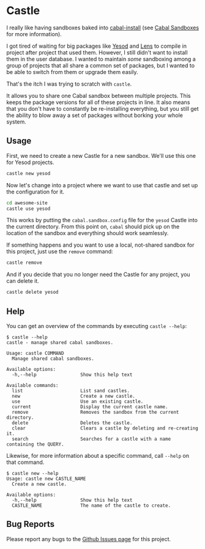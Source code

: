 
# Castle

I really like having sandboxes baked into [cabal-install][cabal] (see [Cabal
Sandboxes][sandboxes] for more information).

I got tired of waiting for big packages like [Yesod][yesod] and [Lens][lens] to
compile in project after project that used them. However, I still didn't want
to install them in the user database. I wanted to maintain *some* sandboxing
among a group of projects that all share a common set of packages, but I wanted
to be able to switch from them or upgrade them easily.

That's the itch I was trying to scratch with `castle`.

It allows you to share one Cabal sandbox between multiple projects. This keeps
the package versions for all of these projects in line. It also means that you
don't have to constantly be re-installing everything, but you still get the
ability to blow away a set of packages without borking your whole system.

## Usage

First, we need to create a new Castle for a new sandbox. We'll use this one for
Yesod projects.

```bash
castle new yesod
```

Now let's change into a project where we want to use that castle and set up the
configuration for it.

```bash
cd awesome-site
castle use yesod
```

This works by putting the `cabal.sandbox.config` file for the `yesod` Castle
into the current directory. From this point on, `cabal` should pick up on the
location of the sandbox and everything should work seamlessly.

If something happens and you want to use a local, not-shared sandbox for this
project, just use the `remove` command:

```bash
castle remove
```

And if you decide that you no longer need the Castle for any project, you can
delete it.

```bash
castle delete yesod
```

## Help

You can get an overview of the commands by executing `castle --help`:

```
$ castle --help
castle - manage shared cabal sandboxes.

Usage: castle COMMAND
  Manage shared cabal sandboxes.

Available options:
  -h,--help                Show this help text

Available commands:
  list                     List sand castles.
  new                      Create a new castle.
  use                      Use an existing castle.
  current                  Display the current castle name.
  remove                   Removes the sandbox from the current directory.
  delete                   Deletes the castle.
  clear                    Clears a castle by deleting and re-creating it.
  search                   Searches for a castle with a name containing the QUERY.
```

Likewise, for more information about a specific command, call `--help` on that
command.

```
$ castle new --help
Usage: castle new CASTLE_NAME
  Create a new castle.

Available options:
  -h,--help                Show this help text
  CASTLE_NAME              The name of the castle to create.
```

## Bug Reports

Please report any bugs to the [Github Issues page][issues] for this project.

[cabal]: http://hackage.haskell.org/package/cabal-install
[issues]: https://github.com/erochest/castle/issues
[lens]: http://hackage.haskell.org/package/lens
[sandboxes]: http://coldwa.st/e/blog/2013-08-20-Cabal-sandbox.html
[yesod]: http://www.yesodweb.com/

